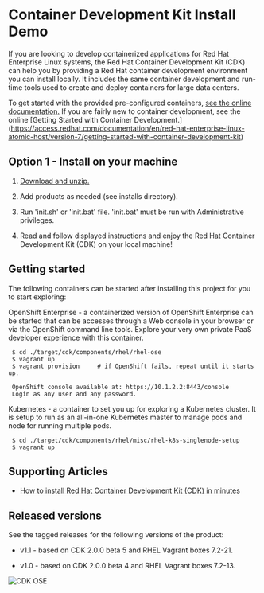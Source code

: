 Container Development Kit Install Demo
======================================
If you are looking to develop containerized applications for Red Hat Enterprise
Linux systems, the Red Hat Container Development Kit (CDK) can help you by providing 
a Red Hat container development environment you can install locally. It includes the 
same container development and run-time tools used to create and deploy containers 
for large data centers. 

To get started with the provided pre-configured containers, [see the online documentation.](https://access.redhat.com/documentation/en/red-hat-enterprise-linux-atomic-host/version-7/container-development-kit-installation-guide/)
If you are fairly new to container development, see the online [Getting Started with Container Development.]
(https://access.redhat.com/documentation/en/red-hat-enterprise-linux-atomic-host/version-7/getting-started-with-container-development-kit)


Option 1 - Install on your machine
----------------------------------
1. [Download and unzip.](https://github.com/eschabell/cdk-install-demo/archive/master.zip)

2. Add products as needed (see installs directory).

3. Run 'init.sh' or 'init.bat' file. 'init.bat' must be run with Administrative privileges.

4. Read and follow displayed instructions and enjoy the Red Hat Container Development Kit (CDK) on your local machine!


Getting started
---------------
The following containers can be started after installing this project for you to start exploring:

OpenShift Enterprise - a containerized version of OpenShift Enterprise can be started that can be accesses through a Web console in
your browser or via the OpenShift command line tools. Explore your very own private PaaS developer experience with this container.

     $ cd ./target/cdk/components/rhel/rhel-ose
     $ vagrant up
     $ vagrant provision     # if OpenShift fails, repeat until it starts up.

     OpenShift console available at: https://10.1.2.2:8443/console
     Login as any user and any password.

Kubernetes - a container to set you up for exploring a Kubernetes cluster. It is setup to run as an all-in-one Kubernetes master to
manage pods and node for running multiple pods.
  
     $ cd ./target/cdk/components/rhel/misc/rhel-k8s-singlenode-setup
     $ vagrant up 


Supporting Articles
-------------------
- [How to install Red Hat Container Development Kit (CDK) in minutes](http://www.schabell.org/2016/02/howto-install-redhat-cdk-in-minutes.html)


Released versions
-----------------
See the tagged releases for the following versions of the product:

- v1.1 - based on CDK 2.0.0 beta 5 and RHEL Vagrant boxes 7.2-21.

- v1.0 - based on CDK 2.0.0 beta 4 and RHEL Vagrant boxes 7.2-13.

![CDK OSE](https://github.com/eschabell/cdk-install-demo/blob/master/docs/demo-images/cdk-ose.png?raw=true)

